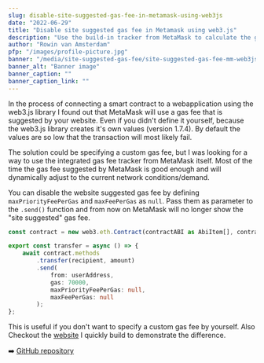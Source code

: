 ```yaml
---
slug: disable-site-suggested-gas-fee-in-metamask-using-web3js
date: "2022-06-29"
title: "Disable site suggested gas fee in Metamask using web3.js"
description: "Use the build-in tracker from MetaMask to calculate the gas fee for transactions and avoid the site suggested gas fee from web3.js."
author: "Rowin van Amsterdam"
pfp: "/images/profile-picture.jpg"
banner: "/media/site-suggested-gas-fee/site-suggested-gas-fee-mm-web3js.jpg"
banner_alt: "Banner image"
banner_caption: ""
banner_caption_link: ""
---
```


In the process of connecting a smart contract to a webapplication using the web3.js library I found out that MetaMask will use a gas fee that is suggested by your website. Even if you didn't define it yourself, because the web3.js library creates it's own values (version 1.7.4). By default the values are so low that the transaction will most likely fail. 

The solution could be specifying a custom gas fee, but I was looking for a way to use the integrated gas fee tracker from MetaMask itself. Most of the time the gas fee suggested by MetaMask is good enough and will dynamically adjust to the current network conditions/demand.

You can disable the website suggested gas fee by defining `maxPriorityFeePerGas` and `maxFeePerGas` as `null`. Pass them as parameter to the `.send()` function and from now on MetaMask will no longer show the "site suggested" gas fee.

```ts
const contract = new web3.eth.Contract(contractABI as AbiItem[], contractAddress as string);

export const transfer = async () => {
    await contract.methods
        .transfer(recipient, amount)
        .send(
            from: userAddress, 
            gas: 70000, 
            maxPriorityFeePerGas: null, 
            maxFeePerGas: null
        );
};
```

This is useful if you don't want to specify a custom gas fee by yourself. Also Checkout the [website](https://rvanamsterdam.github.io/blog--disable-site-suggested-gas-fee-in-metamask-using-web3js/) I quickly build to demonstrate the difference.

➡️ [GitHub repository](https://github.com/RvanAmsterdam/blog--disable-site-suggested-gas-fee-in-metamask-using-web3js)